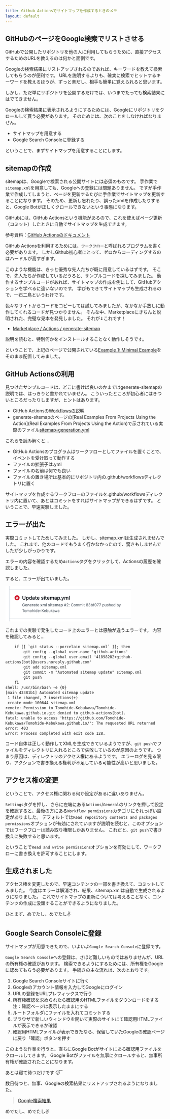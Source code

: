 ```yaml
---
title: Github Actionsでサイトマップを作成するときのメモ 
layout: default
---
```


## GitHubのページをGoogle検索でリストさせる

GitHubで公開したリポジトリを他の人に利用してもらうために、直接アクセスするためのURLを教えるのは何かと面倒です。

Googleの検索結果にリストアップされるのであれば、キーワードを教えて検索してもらうのが便利です。
URLを説明するよりも、確実に検索でヒットするキーワードを教えるほうが、ずっと楽だし、相手も簡単に覚えられると思います。

しかし、ただ単にリポジトリを公開するだけでは、いつまでたっても検索結果にはでてきません。

Googleの検索結果に表示されるようにするためには、Googleにリポジトリをクロールして貰う必要があります。 
そのためには、次のことをしなければなりません。

+ サイトマップを用意する
+ Google Search Consoleに登録する

ということで、まずサイトマップを用意することにします。

## sitemapの作成

sitemapは、Googleで検索される公開サイトには必須のものです。
手作業で`sitemap.xml`を用意しても、Googleへの登録には問題ありません。
ですが手作業で作成してしまうと、ページを更新するたびに手作業でサイトマップを更新することになります。
そのため、更新し忘れたり、誤ったxmlを作成したりすると、Google Botが正しくクロールできないという事態になります。

GitHubには、GitHub Actionsという機能があるので、これを使えばページ更新（コミット）したときに自動でサイトマップを生成できます。

参考資料：[GitHub Actionsのドキュメント](https://docs.github.com/ja/actions)

GitHub Actionsを利用するためには、`ワークフロー`と呼ばれるプログラムを書く必要があります。
しかしGithub初心者にとって、ゼロからコーディングするのはハードルが高すぎます。

このような機能は、きっと優秀な先人たちが既に用意しているはずです。
そこで、先人たちが作成しているだうろと、サンプルコードを探してみました。
動作するサンプルコードがあれば、サイトマップの作成を例にして、GitHubアクションを学べるに違いないのです。
学びもできてサイトマップも生成されるので、一石二鳥というわけです。

色々なサイトからコードをコピーしては試してみましたが、なかなか手放しに動作してくれるコードが見つかりません。
そんな中、Marketplaceにきちんと説明された、完璧な見本を発見しました。 それが⇓これです！

+ [Marketplace / Actions / generate-sitemap](https://github.com/marketplace/actions/generate-sitemap)

説明を読むと、特別何かをインストールすることなく動作しそうです。

ということで、上記のページで公開されている[Example 1: Minimal Example](https://github.com/marketplace/actions/generate-sitemap#example-1-minimal-example)をそのまま配置してみました。

## GitHub Actionsの利用

見つけたサンプルコードは、どこに書けば良いのかまではgenerate-sitemapの説明では、はっきりと書かれていません。 こういったところが初心者にはきついところだったりしますが、ヒントはあります。

+ GitHub Actionsの[Workflowsの説明](https://docs.github.com/ja/actions/learn-github-actions/understanding-github-actions#workflows)
+ generate-sitemapのページの[Real Examples From Projects Using the Action](Real Examples From Projects Using the Action)で示されている実際のファイル[sitemap-generation.yml](https://tomohide-kebukawa.github.io/sitemap/#:~:text=sitemap%2Dgeneration.yml)

これらを読み解くと…

+ GitHub Actionsのプログラムはワークフローとしてファイルを置くことで、イベントを受け取って動作する
+ ファイルの拡張子は.yml
+ ファイルの名前は何でも良い
+ ファイルの置き場所は基本的にリポジトリ内の.github/workflowsディレクトリに置く

サイトマップを作成するワークフローのファイルを.github/workflowsディレクトリ内に置いて、あとはコミットをすればサイトマップができるはずです。
ということで、早速実験しました。

## エラーが出た

実際コミットしてためしてみました。
しかし、sitemap.xmlは生成されませんでした。
これまで、他のコードでもうまく行かなかったので、驚きもしませんでしたが少しがっかりです。

エラーの内容を確認するため`Actions`タグをクリックして、Actionsの履歴を確認しました。

すると、エラーが出ていました。

![エラーのアイコン](./error.png "エラー")

これまでの実験で発生したコード上のエラーとは感触が違うエラーです。 内容を確認してみると…

```text
	if [[ `git status --porcelain sitemap.xml` ]]; then
		git config --global user.name 'github-actions'
		git config --global user.email '41898282+github-actions[bot]@users.noreply.github.com'
		git add sitemap.xml
		git commit -m "Automated sitemap update" sitemap.xml
		git push
	fi
shell: /usr/bin/bash -e {0}
[main 43381b1] Automated sitemap update
 1 file changed, 7 insertions(+)
 create mode 100644 sitemap.xml
remote: Permission to Tomohide-Kebukawa/Tomohide-Kebukawa.github.io.git denied to github-actions[bot].
fatal: unable to access 'https://github.com/Tomohide-Kebukawa/Tomohide-Kebukawa.github.io/': The requested URL returned error: 403
Error: Process completed with exit code 128.
```

コード自体は正しく動作してXMLを生成できているようですが、`git push`でファイルをディレクトリに入れるところで失敗しているのが原因のようです。
つまり原因は、ディレクトリのアクセス権にあるようです。
エラーログを見る限り、アクションで書き換える権利が不足している可能性が高いと思いました。

## アクセス権の変更

ということで、アクセス権に関わる何か設定があるに違いありません。

`Settings`タグを押し、さらに左端にある`Actions`/`General`のリンクを押して設定を確認すると、最後の方にある`Workflow permissions`カテゴリにそれっぽい設定がありました。
デフォルトでは`Read repository contents and packages permissions`オプションが有効にされていますが説明を読むと、このオプションではワークフローは読み取り権限しかありません。
これだと、`git push`で書き換えに失敗すると思います。

ということで`Read and write permissions`オプションを有効にして、ワークフローに書き換えを許可することにします。

## 生成されました

アクセス権を変更したので、早速コンテンツの一部を書き換えて、コミットしてみました。
今度はエラーは解消され、結果、sitemap.xmlは自動で生成されるようになりました。
これでサイトマップの更新については考えることなく、コンテンツの作成に没頭することができるようになりました。

ひとまず、めでたし、めでたし✌

## Google Search Consoleに登録

サイトマップが用意できたので、いよいよ`Google Search Console`に登録です。

`Google Search Console`への登録は、さほど難しいものではありませんが、URLの所有権の確認があります。 検索できるようにするためには、所有権をGoogleに認めてもらう必要があります。 手続きの主な流れは、次のとおりです。

1. Google Search Consoleサイトに行く
1. Googleのアカウント情報を入力してGoogleにログイン
1. URLの登録をURLプレフィックスで行う
1. 所有権確認を求められたら確認用のHTMLファイルをダウンロードをする<br />注：確認ページは表示したままにする
1. ルートフォルダにファイルを入れてコミットする
1. ブラウザで新しいウィンドウを開いて実際のサイトにて確認用HTMLファイルが表示できるか確認
1. 確認用HTMLファイルが表示できたなら、保留していたGoogleの確認ページに戻り「確認」ボタンを押す

このような作業を行うと、直ちにGoogle Botがサイトにある確認用ファイルをクロールしてきます。
Google Botがファイルを無事にクロールすると、無事所有権が確認されたことになります。

あとは寝て待つだけです 😴

数日待つと、無事、Googleの検索結果にリストアップされるようになりました。

> [Google検索結果](https://www.google.com/search?q=%E7%99%BA%E6%98%8E%E3%82%AF%E3%83%A9%E3%83%96+%E5%85%89%E3%82%AA%E3%83%AB%E3%82%B4%E3%83%BC%E3%83%AB+%E3%83%84%E3%83%BC%E3%83%AB)

めでたし、めでたし✌

